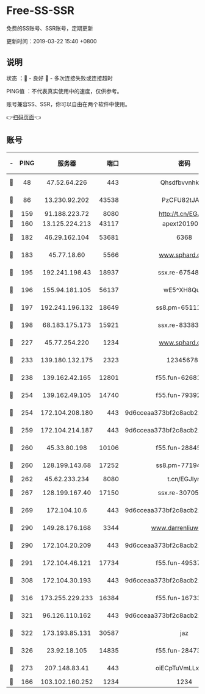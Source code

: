 # Free-SS-SSR

免费的SS账号、SSR账号，定期更新

更新时间：2019-03-22 15:40 +0800

## 说明

状态     ：🙂 - 良好 🙁 - 多次连接失败或连接超时

PING值   ：不代表真实使用中的速度，仅供参考。

账号兼容SS、SSR，你可以自由在两个软件中使用。

👉[扫码页面](https://liesauer.github.io/Free-SS-SSR/)👈

## 账号

|-|PING|服务器|端口|密码|加密方式|区域|
|:----:|:----:|:-----:|-----:|:----:|:----:|:----:|
|🙂|48|47.52.64.226|443|Qhsdfbvvnhkm1|aes-256-cfb|HK|
|🙂|86|13.230.92.202|43538|PzCFU82tJAdZ|aes-256-cfb|JP|
|🙂|159|91.188.223.72|8080|http://t.cn/EGJIyrl|rc4-md5|RU|
|🙂|160|13.125.224.213|43117|apext2019005|chacha20|KR|
|🙂|182|46.29.162.104|53681|6368|aes-256-ctr|RU|
|🙂|183|45.77.18.60|5566|www.sphard.com|aes-256-cfb|JP|
|🙂|195|192.241.198.43|18937|ssx.re-67548349|aes-256-cfb|US|
|🙂|196|155.94.181.105|56137|wE5^XH8Quw|aes-256-cfb|US|
|🙂|197|192.241.196.132|18649|ss8.pm-65111095|aes-256-cfb|US|
|🙂|198|68.183.175.173|15921|ssx.re-83383515|aes-256-cfb|US|
|🙂|227|45.77.254.220|1234|www.sphard.com|aes-256-cfb|SG|
|🙂|233|139.180.132.175|2323|123456789|aes-256-cfb|SG|
|🙂|238|139.162.42.165|12801|f55.fun-62681206|aes-256-cfb|SG|
|🙂|254|139.162.49.105|14740|f55.fun-79392349|aes-256-cfb|SG|
|🙂|254|172.104.208.180|443|9d6cceaa373bf2c8acb22e60b6a58be6|aes-256-cfb|US|
|🙂|259|172.104.214.187|443|9d6cceaa373bf2c8acb22e60b6a58be6|aes-256-cfb|US|
|🙂|260|45.33.80.198|10106|f55.fun-28845308|aes-256-cfb|US|
|🙂|260|128.199.143.68|17252|ss8.pm-77194591|aes-256-cfb|SG|
|🙂|262|45.62.233.234|8080|t.cn/EGJIyrl|rc4-md5|CA|
|🙂|267|128.199.167.40|17150|ssx.re-30705588|aes-256-cfb|SG|
|🙂|269|172.104.10.6|443|9d6cceaa373bf2c8acb22e60b6a58be6|aes-256-cfb|US|
|🙂|290|149.28.176.168|3344|www.darrenliuwei.com|aes-256-cfb|AU|
|🙂|290|172.104.20.209|443|9d6cceaa373bf2c8acb22e60b6a58be6|aes-256-cfb|US|
|🙂|291|172.104.46.121|17734|f55.fun-49537509|aes-256-cfb|SG|
|🙂|308|172.104.30.193|443|9d6cceaa373bf2c8acb22e60b6a58be6|aes-256-cfb|US|
|🙂|316|173.255.229.233|16384|f55.fun-16733210|aes-256-cfb|US|
|🙂|321|96.126.110.162|443|9d6cceaa373bf2c8acb22e60b6a58be6|aes-256-cfb|US|
|🙂|322|173.193.85.131|30587|jaz|aes-256-cfb|US|
|🙂|326|23.92.18.105|14835|f55.fun-28473205|aes-256-cfb|US|
|🙂|273|207.148.83.41|443|oiECpTuVmLLxk4Ts|aes-256-cfb|AU|
|🙁|166|103.102.160.252|1234|1234|rc4-md5|JP|
